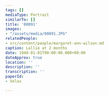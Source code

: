 ```yaml
---
tags: []
mediaType: Portrait
similarTo: []
title: '00091'
images:
- "/assets/media/00091.JPG"
relatedPeople:
- src/content/people/margaret-ann-wilson.md
caption: Lallie at 2 months
date: 1948-01-01T00:00:00.000+00:00
dateApprox: true
location: ''
description: ''
transcription: ''
paperId:
- Velox

---
```

